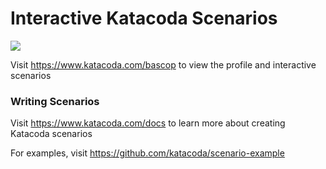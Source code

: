 # Interactive Katacoda Scenarios

[![](http://shields.katacoda.com/katacoda/bascop/count.svg)](https://www.katacoda.com/bascop "Get your profile on Katacoda.com")

Visit https://www.katacoda.com/bascop to view the profile and interactive scenarios

### Writing Scenarios
Visit https://www.katacoda.com/docs to learn more about creating Katacoda scenarios

For examples, visit https://github.com/katacoda/scenario-example
